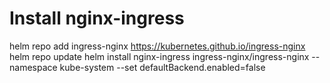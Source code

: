 # Install nginx-ingress

helm repo add ingress-nginx https://kubernetes.github.io/ingress-nginx
helm repo update
helm install nginx-ingress ingress-nginx/ingress-nginx --namespace kube-system --set defaultBackend.enabled=false